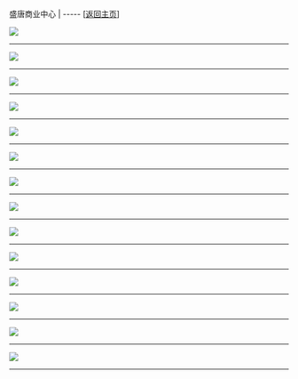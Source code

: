 
盛唐商业中心   | ----- [[返回主页](mainMd.md)]


![](../02_ad/盛唐商业中心/shengTang_01.jpg)

---
![](../02_ad/盛唐商业中心/shengTang_02.jpg)

---
![](../02_ad/盛唐商业中心/shengTang_03.jpg)

---
![](../02_ad/盛唐商业中心/shengTang_04.jpg)

---
![](../02_ad/盛唐商业中心/shengTang_05.jpg)

---
![](../02_ad/盛唐商业中心/shengTang_06.jpg)

---
![](../02_ad/盛唐商业中心/shengTang_07.jpg)

---
![](../02_ad/盛唐商业中心/shengTang_08.jpg)

---
![](../02_ad/盛唐商业中心/shengTang_09.jpg)

---
![](../02_ad/盛唐商业中心/shengTang_10.jpg)

---
![](../02_ad/盛唐商业中心/shengTang_11.jpg)

---
![](../02_ad/盛唐商业中心/shengTang_12.jpg)

---
![](../02_ad/盛唐商业中心/shengTang_13.jpg)

---
![](../02_ad/盛唐商业中心/shengTang_14.jpg)

---
